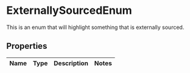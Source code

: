 # ExternallySourcedEnum

This is an enum that will highlight something that is externally sourced.

## Properties

Name | Type | Description | Notes
------------ | ------------- | ------------- | -------------



